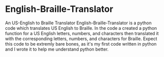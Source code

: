 # English-Braille-Translator
An US-English to Braille Translator 
English-Braille-Translator is a python code which translates US English to Braille.
In the code a created a python function for a US English letters, numbers, and characters then translated it with the corresponding letters, numbers, and characters for Braille. 
Expect this code to be extremly bare bones, as it's my first code written in python and I wrote it to help me understand python better. 
